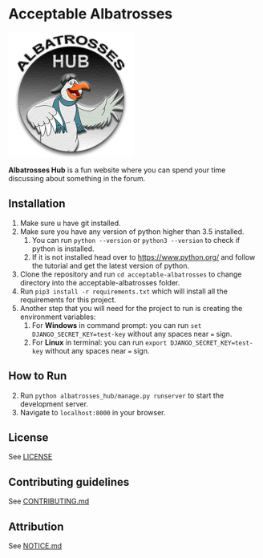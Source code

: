 # Acceptable Albatrosses

![logo][logo-url]

**Albatrosses Hub** is a fun website where you can spend your time discussing about something in the forum.

## Installation
1. Make sure u have git installed.
1. Make sure you have any version of python higher than 3.5 installed.
   1. You can run `python --version` or `python3 --version` to check if python is installed.
   1. If it is not installed head over to https://www.python.org/ and follow the tutorial and get the latest version of python.
1. Clone the repository and run `cd acceptable-albatrosses` to change directory into the acceptable-albatrosses folder. 
1. Run `pip3 install -r requirements.txt` which will install all the requirements for this project.
1. Another step that you will need for the project to run is creating the environment variables:
   1. For __Windows__ in command prompt: you can run `set DJANGO_SECRET_KEY=test-key` without any spaces near `=` sign.
   1. For __Linux__ in terminal:         you can run `export DJANGO_SECRET_KEY=test-key` without any spaces near `=` sign.

## How to Run

2. Run `python albatrosses_hub/manage.py runserver` to start the development server.
3. Navigate to `localhost:8000` in your browser.

## License

See [LICENSE][LICENSE-url]

## Contributing guidelines

See [CONTRIBUTING.md][CONTRIBUTE-url]

## Attribution

See [NOTICE.md][NOTICE-url]

[logo-url]: ./albatrosses_hub/home/static/albatrosses_hub/img/albatrosses-logo-small.png
[LICENSE-url]: ../LICENSE
[NOTICE-url]: ./NOTICE.md
[CONTRIBUTE-url]: ./CONTRIBUTING.md
